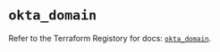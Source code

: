 # `okta_domain`

Refer to the Terraform Registory for docs: [`okta_domain`](https://registry.terraform.io/providers/okta/okta/4.6.1/docs/resources/domain).
